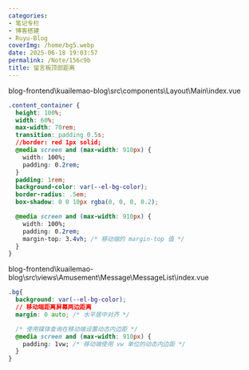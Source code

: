 ```yaml
---
categories:
- 笔记专栏
- 博客搭建
- Ruyu-Blog
coverImg: /home/bg5.webp
date: 2025-06-18 19:03:57
permalink: /Note/156c9b
title: 留言板顶部距离
---
```

blog-frontend\kuailemao-blog\src\components\Layout\Main\index.vue

```css
.content_container {
  height: 100%;
  width: 60%;
  max-width: 70rem;
  transition: padding 0.5s;
  //border: red 1px solid;
  @media screen and (max-width: 910px) {
    width: 100%;
    padding: 0.2rem;
  }
  padding: 1rem;
  background-color: var(--el-bg-color);
  border-radius: .5em;
  box-shadow: 0 0 10px rgba(0, 0, 0, 0.2);

  @media screen and (max-width: 910px) {
    width: 100%;
    padding: 0.2rem;
    margin-top: 3.4vh; /* 移动端的 margin-top 值 */
  }
}
```

blog-frontend\kuailemao-blog\src\views\Amusement\Message\MessageList\index.vue

```css
.bg{
  background: var(--el-bg-color);
  // 移动端距离屏幕两边距离
  margin: 0 auto; /* 水平居中对齐 */

  /* 使用媒体查询在移动端设置动态内边距 */
  @media screen and (max-width: 910px) {
    padding: 1vw; /* 移动端使用 vw 单位的动态内边距 */
  }
}
```

